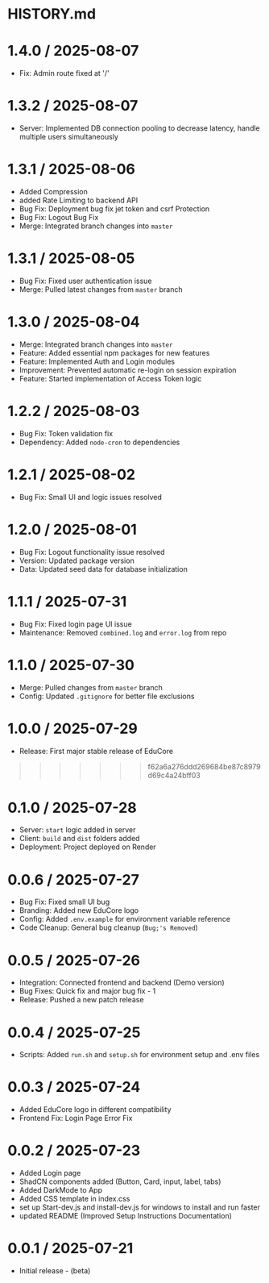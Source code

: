 # HISTORY.md

# 1.4.0 / 2025-08-07
- Fix: Admin route fixed at '/'

# 1.3.2 / 2025-08-07
- Server: Implemented DB connection pooling to decrease latency, handle multiple users simultaneously

# 1.3.1 / 2025-08-06
- Added Compression 
- added Rate Limiting to backend API
- Bug Fix: Deployment bug fix jet token and csrf Protection
- Bug Fix: Logout Bug Fix
- Merge: Integrated branch changes into `master`

# 1.3.1 / 2025-08-05
- Bug Fix: Fixed user authentication issue  
- Merge: Pulled latest changes from `master` branch  

# 1.3.0 / 2025-08-04
- Merge: Integrated branch changes into `master`  
- Feature: Added essential npm packages for new features  
- Feature: Implemented Auth and Login modules  
- Improvement: Prevented automatic re-login on session expiration  
- Feature: Started implementation of Access Token logic  

# 1.2.2 / 2025-08-03
- Bug Fix: Token validation fix  
- Dependency: Added `node-cron` to dependencies  

# 1.2.1 / 2025-08-02
- Bug Fix: Small UI and logic issues resolved  

# 1.2.0 / 2025-08-01
- Bug Fix: Logout functionality issue resolved  
- Version: Updated package version  
- Data: Updated seed data for database initialization  

# 1.1.1 / 2025-07-31
- Bug Fix: Fixed login page UI issue  
- Maintenance: Removed `combined.log` and `error.log` from repo  

# 1.1.0 / 2025-07-30
- Merge: Pulled changes from `master` branch  
- Config: Updated `.gitignore` for better file exclusions  

# 1.0.0 / 2025-07-29
- Release: First major stable release of EduCore  
>>>>>>> f62a6a276ddd269684be87c8979d69c4a24bff03

# 0.1.0 / 2025-07-28
- Server: `start` logic added in server  
- Client: `build` and `dist` folders added  
- Deployment: Project deployed on Render  

# 0.0.6 / 2025-07-27
- Bug Fix: Fixed small UI bug  
- Branding: Added new EduCore logo  
- Config: Added `.env.example` for environment variable reference  
- Code Cleanup: General bug cleanup (`Bug;'s Removed`)  

# 0.0.5 / 2025-07-26
- Integration: Connected frontend and backend (Demo version)  
- Bug Fixes: Quick fix and major bug fix - 1  
- Release: Pushed a new patch release  

# 0.0.4 / 2025-07-25
- Scripts: Added `run.sh` and `setup.sh` for environment setup and .env files

# 0.0.3 / 2025-07-24
- Added EduCore logo in different compatibility
- Frontend Fix: Login Page Error Fix

# 0.0.2 / 2025-07-23
- Added Login page  
- ShadCN components added (Button, Card, input, label, tabs)
- Added DarkMode to App
- Added CSS template in index.css 
- set up Start-dev.js and install-dev.js for windows to install and run faster
- updated README (Improved Setup Instructions Documentation)

# 0.0.1 / 2025-07-21
- Initial release - (beta)